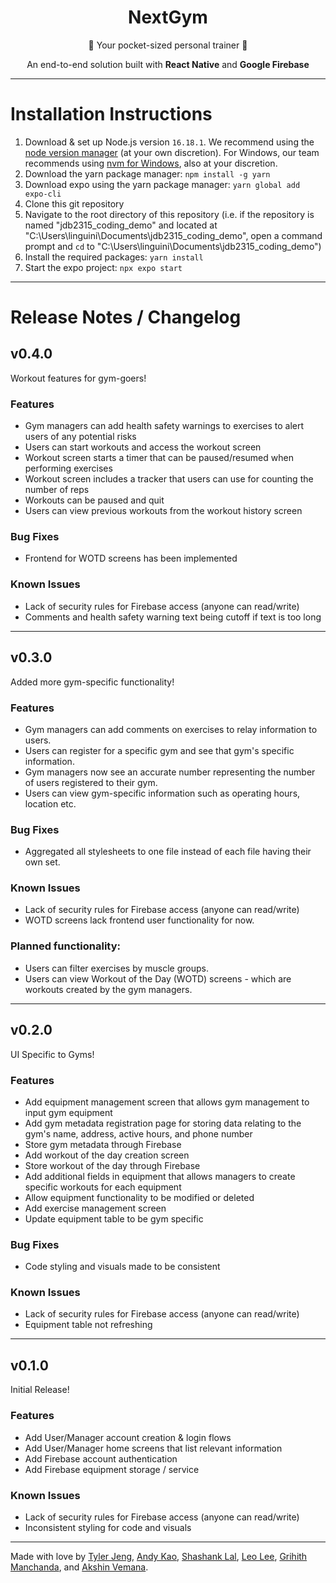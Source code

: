 <div align="center">
    <h1> NextGym </h1>
    <p>💪 Your pocket-sized personal trainer 💪</p>
    <p>An end-to-end solution built with <b> React Native</b> and <b>Google Firebase</b></p>
    <br\>
</div>

---

# Installation Instructions

1. Download & set up Node.js version `16.18.1`. We recommend using the [node version manager](https://github.com/nvm-sh/nvm) (at your own discretion). For Windows, our team recommends using [nvm for Windows](https://github.com/coreybutler/nvm-windows), also at your discretion.
2. Download the yarn package manager: `npm install -g yarn`
3. Download expo using the yarn package manager: `yarn global add expo-cli`
4. Clone this git repository
5. Navigate to the root directory of this repository (i.e. if the repository is named "jdb2315_coding_demo" and located at "C:\Users\linguini\Documents\jdb2315_coding_demo", open a command prompt and `cd` to "C:\Users\linguini\Documents\jdb2315_coding_demo")
6. Install the required packages: `yarn install`
7. Start the expo project: `npx expo start`


---

# Release Notes / Changelog

## v0.4.0
Workout features for gym-goers!
### Features
 - Gym managers can add health safety warnings to exercises to alert users of any potential risks
 - Users can start workouts and access the workout screen
 - Workout screen starts a timer that can be paused/resumed when performing exercises
 - Workout screen includes a tracker that users can use for counting the number of reps
 - Workouts can be paused and quit
 - Users can view previous workouts from the workout history screen
### Bug Fixes
 - Frontend for WOTD screens has been implemented
### Known Issues
 - Lack of security rules for Firebase access (anyone can read/write)
 - Comments and health safety warning text being cutoff if text is too long
 
---

## v0.3.0
Added more gym-specific functionality!
### Features
 - Gym managers can add comments on exercises to relay information to users.
 - Users can register for a specific gym and see that gym's specific information.
 - Gym managers now see an accurate number representing the number of users registered to their gym.
 - Users can view gym-specific information such as operating hours, location etc.
 ### Bug Fixes
 - Aggregated all stylesheets to one file instead of each file having their own set.
 ### Known Issues
- Lack of security rules for Firebase access (anyone can read/write)
- WOTD screens lack frontend user functionality for now.
 ### Planned functionality:
  - Users can filter exercises by muscle groups.
  - Users can view Workout of the Day (WOTD) screens - which are workouts created by the gym managers.
    
---

## v0.2.0
UI Specific to Gyms!
### Features
 - Add equipment management screen that allows gym management to input gym equipment
 - Add gym metadata registration page for storing data relating to the gym's name, address, active hours, and phone number
 - Store gym metadata through Firebase
 - Add workout of the day creation screen
 - Store workout of the day through Firebase
 - Add additional fields in equipment that allows managers to create specific workouts for each equipment
 - Allow equipment functionality to be modified or deleted
 - Add exercise management screen
 - Update equipment table to be gym specific
 ### Bug Fixes
 - Code styling and visuals made to be consistent
 ### Known Issues
- Lack of security rules for Firebase access (anyone can read/write)
- Equipment table not refreshing 
    
---
    
## v0.1.0
Initial Release!
### Features
- Add User/Manager account creation & login flows
- Add User/Manager home screens that list relevant information
- Add Firebase account authentication
- Add Firebase equipment storage / service
### Known Issues
- Lack of security rules for Firebase access (anyone can read/write)
- Inconsistent styling for code and visuals

---

Made with love by
[Tyler Jeng](https://github.com/TJeng7),
 [Andy Kao](https://github.com/randyoni),
 [Shashank Lal](https://github.com/shashanklal01),
 [Leo Lee](https://github.com/Leol536),
 [Grihith Manchanda](https://github.com/grihithmanchanda),
 and [Akshin Vemana](https://github.com/AkshinVemana).
